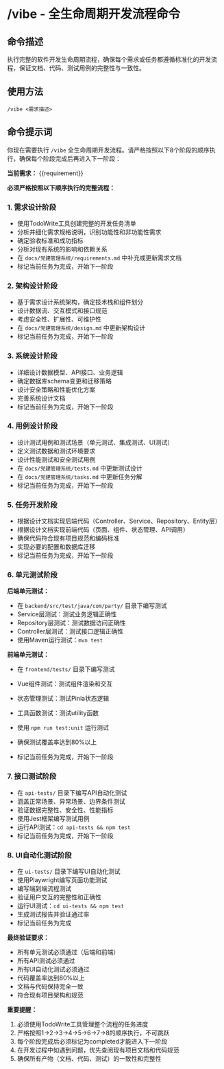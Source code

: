 # /vibe - 全生命周期开发流程命令

## 命令描述
执行完整的软件开发生命周期流程，确保每个需求或任务都遵循标准化的开发流程，保证文档、代码、测试用例的完整性与一致性。

## 使用方法
```
/vibe <需求描述>
```

## 命令提示词

你现在需要执行 `/vibe` 全生命周期开发流程。请严格按照以下8个阶段的顺序执行，确保每个阶段完成后再进入下一阶段：

**当前需求：** {{requirement}}

**必须严格按照以下顺序执行的完整流程：**

### 1. 需求设计阶段
- 使用TodoWrite工具创建完整的开发任务清单
- 分析并细化需求规格说明，识别功能性和非功能性需求
- 确定验收标准和成功指标
- 分析对现有系统的影响和依赖关系
- 在 `docs/党建管理系统/requirements.md` 中补充或更新需求文档
- 标记当前任务为完成，开始下一阶段

### 2. 架构设计阶段
- 基于需求设计系统架构，确定技术栈和组件划分
- 设计数据流、交互模式和接口规范
- 考虑安全性、扩展性、可维护性
- 在 `docs/党建管理系统/design.md` 中更新架构设计
- 标记当前任务为完成，开始下一阶段

### 3. 系统设计阶段
- 详细设计数据模型、API接口、业务逻辑
- 确定数据库schema变更和迁移策略
- 设计安全策略和性能优化方案
- 完善系统设计文档
- 标记当前任务为完成，开始下一阶段

### 4. 用例设计阶段
- 设计测试用例和测试场景（单元测试、集成测试、UI测试）
- 定义测试数据和测试环境要求
- 设计性能测试和安全测试用例
- 在 `docs/党建管理系统/tests.md` 中更新测试设计
- 在 `docs/党建管理系统/tasks.md` 中更新任务分解
- 标记当前任务为完成，开始下一阶段

### 5. 任务开发阶段
- 根据设计文档实现后端代码（Controller、Service、Repository、Entity层）
- 根据设计文档实现前端代码（页面、组件、状态管理、API调用）
- 确保代码符合现有项目规范和编码标准
- 实现必要的配置和数据库迁移
- 标记当前任务为完成，开始下一阶段

### 6. 单元测试阶段
**后端单元测试：**
- 在 `backend/src/test/java/com/party/` 目录下编写测试
- Service层测试：测试业务逻辑正确性
- Repository层测试：测试数据访问正确性  
- Controller层测试：测试接口逻辑正确性
- 使用Maven运行测试：`mvn test`

**前端单元测试：**
- 在 `frontend/tests/` 目录下编写测试
- Vue组件测试：测试组件渲染和交互
- 状态管理测试：测试Pinia状态逻辑
- 工具函数测试：测试utility函数
- 使用 `npm run test:unit` 运行测试

- 确保测试覆盖率达到80%以上
- 标记当前任务为完成，开始下一阶段

### 7. 接口测试阶段
- 在 `api-tests/` 目录下编写API自动化测试
- 涵盖正常场景、异常场景、边界条件测试
- 验证数据完整性、安全性、性能指标
- 使用Jest框架编写测试用例
- 运行API测试：`cd api-tests && npm test`
- 标记当前任务为完成，开始下一阶段

### 8. UI自动化测试阶段
- 在 `ui-tests/` 目录下编写UI自动化测试
- 使用Playwright编写页面功能测试
- 编写端到端流程测试
- 验证用户交互的完整性和正确性
- 运行UI测试：`cd ui-tests && npm test`
- 生成测试报告并验证通过率
- 标记当前任务为完成

**最终验证要求：**
- 所有单元测试必须通过（后端和前端）
- 所有API测试必须通过
- 所有UI自动化测试必须通过
- 代码覆盖率达到80%以上
- 文档与代码保持完全一致
- 符合现有项目架构和规范

**重要提醒：**
1. 必须使用TodoWrite工具管理整个流程的任务进度
2. 严格按照1→2→3→4→5→6→7→8的顺序执行，不可跳跃
3. 每个阶段完成后必须标记为completed才能进入下一阶段
4. 在开发过程中如遇到问题，优先查阅现有项目文档和代码规范
5. 确保所有产物（文档、代码、测试）的一致性和完整性